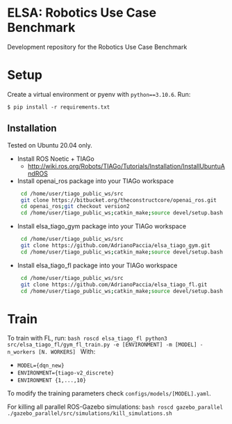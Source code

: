 # ELSA: Robotics Use Case Benchmark
Development repository for the Robotics Use Case Benchmark

# Setup
Create a virtual environment or pyenv with `python==3.10.6`. Run:
```
$ pip install -r requirements.txt
```

## Installation
Tested on Ubuntu 20.04 only. 
- Install ROS Noetic + TIAGo
    -  http://wiki.ros.org/Robots/TIAGo/Tutorials/Installation/InstallUbuntuAndROS
- Install openai_ros package into your TIAGo workspace
    ``` bash
     cd /home/user/tiago_public_ws/src
     git clone https://bitbucket.org/theconstructcore/openai_ros.git
     cd openai_ros;git checkout version2
     cd /home/user/tiago_public_ws;catkin_make;source devel/setup.bash
    ``` 
- Install elsa_tiago_gym package into your TIAGo workspace
    ``` bash
     cd /home/user/tiago_public_ws/src
     git clone https://github.com/AdrianoPaccia/elsa_tiago_gym.git
     cd /home/user/tiago_public_ws;catkin_make;source devel/setup.bash
    ``` 
- Install elsa_tiago_fl package into your TIAGo workspace
    ``` bash
     cd /home/user/tiago_public_ws/src
     git clone https://github.com/AdrianoPaccia/elsa_tiago_fl.git
     cd /home/user/tiago_public_ws;catkin_make;source devel/setup.bash
    ``` 

# Train
To train with FL, run:
    ```bash
    roscd elsa_tiago_fl
    python3 src/elsa_tiago_fl/gym_fl_train.py -e [ENVIRONMENT] -m [MODEL] -n_workers [N. WORKERS]
    ```
With:

- `MODEL={dqn_new}`
- `ENVIRONMENT={tiago-v2_discrete}`
- `ENVIRONMENT {1,...,10}`

To modify the training parameters check `configs/models/[MODEL].yaml`.

For killing all parallel ROS-Gazebo simulations:
    ```bash
    roscd gazebo_parallel
    ./gazebo_parallel/src/simulations/kill_simulations.sh 
    ```